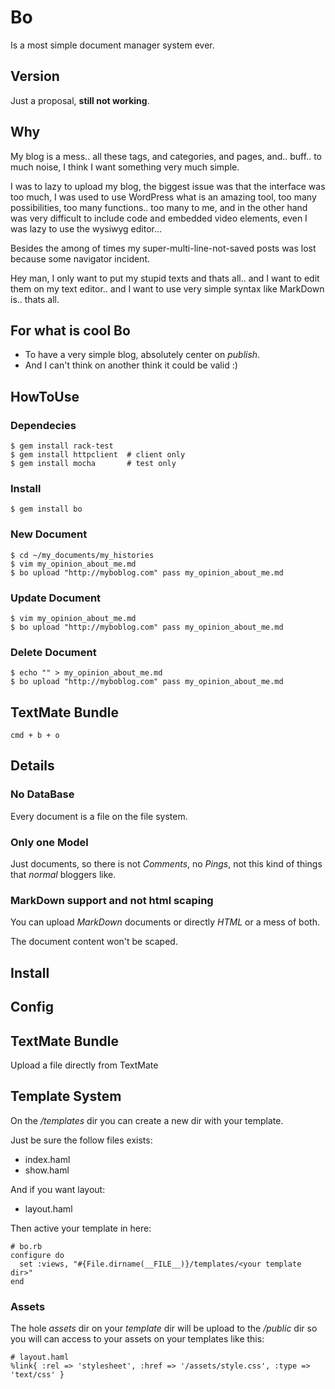 Bo
===========

Is a most simple document manager system ever.


Version
-----------
Just a proposal, **still not working**.


Why
-----------

My blog is a mess.. all these tags, and categories, and pages, and.. buff.. to much noise, I think I want something very much simple.

I was to lazy to upload my blog, the biggest issue was that the interface was too much, I was used to use WordPress what is an amazing tool, too many possibilities, too many functions.. too many to me, and in the other hand was very difficult to include code and embedded video elements, even I was lazy to use the wysiwyg editor... 

Besides the among of times my super-multi-line-not-saved posts was lost because some navigator incident.

Hey man, I only want to put my stupid texts and thats all.. and I want to edit them on my text editor.. and I want to use very simple syntax like MarkDown is.. thats all.


For what is cool Bo
-----------
* To have a very simple blog, absolutely center on *publish*.
* And I can't think on another think it could be valid :)

HowToUse
-----------

### Dependecies

    $ gem install rack-test
    $ gem install httpclient  # client only
    $ gem install mocha       # test only

### Install

    $ gem install bo

### New Document

    $ cd ~/my_documents/my_histories
    $ vim my_opinion_about_me.md
    $ bo upload "http://myboblog.com" pass my_opinion_about_me.md


### Update Document

    $ vim my_opinion_about_me.md
    $ bo upload "http://myboblog.com" pass my_opinion_about_me.md


### Delete Document

    $ echo "" > my_opinion_about_me.md
    $ bo upload "http://myboblog.com" pass my_opinion_about_me.md



TextMate Bundle
-----------
    cmd + b + o


Details
-----------

### No DataBase

Every document is a file on the file system.


### Only one Model

Just documents, so there is not _Comments_, no _Pings_, not this kind of things that _normal_ bloggers like.

### MarkDown support and not html scaping

You can upload _MarkDown_ documents or directly _HTML_ or a mess of both.

The document content won't be scaped.




Install
-----------


Config
-----------

TextMate Bundle
------------
Upload a file directly from TextMate


Template System
-----------

On the _/templates_ dir you can create a new dir with your template.

Just be sure the follow files exists:

* index.haml
* show.haml

And if you want layout:

* layout.haml

Then active your template in here:

    # bo.rb
    configure do
      set :views, "#{File.dirname(__FILE__)}/templates/<your template dir>"
    end

### Assets

The hole _assets_ dir on your _template_ dir will be upload to the _/public_ dir so you will can access to your assets on your templates like this:

    # layout.haml
    %link{ :rel => 'stylesheet', :href => '/assets/style.css', :type => 'text/css' }
